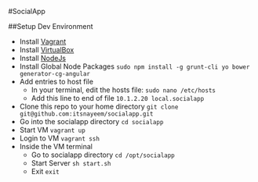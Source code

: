 #SocialApp

##Setup Dev Environment
- Install [Vagrant](http://www.vagrantup.com/)
- Install [VirtualBox](https://www.virtualbox.org/)
- Install [NodeJs](https://nodejs.org/)
- Install Global Node Packages `sudo npm install -g grunt-cli yo bower generator-cg-angular`
- Add entries to host file
	- In your terminal, edit the hosts file: `sudo nano /etc/hosts`
	- Add this line to end of file `10.1.2.20 local.socialapp`
- Clone this repo to your home directory `git clone git@github.com:itsnayeem/socialapp.git`
- Go into the socialapp directory `cd socialapp`
- Start VM `vagrant up`
- Login to VM `vagrant ssh`
- Inside the VM terminal
    - Go to socialapp directory `cd /opt/socialapp`
	- Start Server `sh start.sh`
	- Exit `exit`